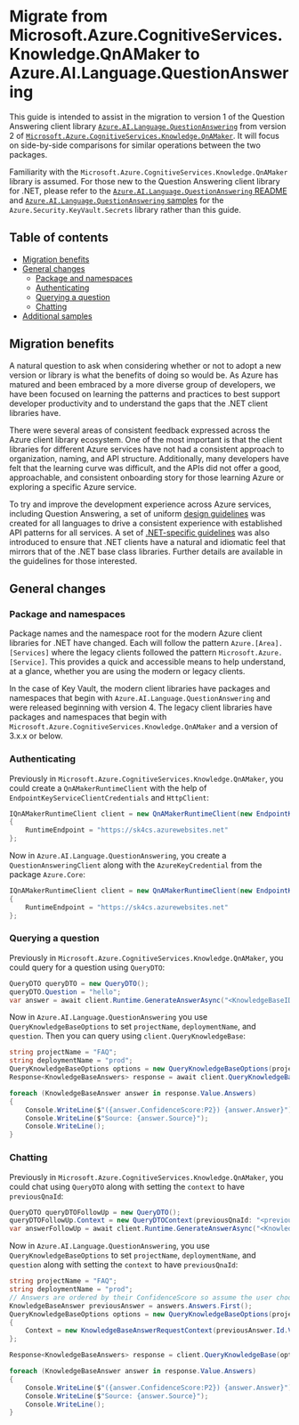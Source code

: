 # Migrate from Microsoft.Azure.CognitiveServices.Knowledge.QnAMaker to Azure.AI.Language.QuestionAnswering

This guide is intended to assist in the migration to version 1 of the Question Answering client library [`Azure.AI.Language.QuestionAnswering`](https://www.nuget.org/packages/Azure.AI.Language.QuestionAnswering) from version 2 of [`Microsoft.Azure.CognitiveServices.Knowledge.QnAMaker`](https://www.nuget.org/packages/Microsoft.Azure.CognitiveServices.Knowledge.QnAMaker). It will focus on side-by-side comparisons for similar operations between the two packages.

Familiarity with the `Microsoft.Azure.CognitiveServices.Knowledge.QnAMaker` library is assumed. For those new to the Question Answering client library for .NET, please refer to the [`Azure.AI.Language.QuestionAnswering` README](https://github.com/Azure/azure-sdk-for-net/blob/main/sdk/cognitivelanguage/Azure.AI.Language.QuestionAnswering/README.md) and [`Azure.AI.Language.QuestionAnswering` samples](https://github.com/Azure/azure-sdk-for-net/tree/main/sdk/cognitivelanguage/Azure.AI.Language.QuestionAnswering/samples) for the `Azure.Security.KeyVault.Secrets` library rather than this guide.

## Table of contents

- [Migration benefits](#migration-benefits)
- [General changes](#general-changes)
  - [Package and namespaces](#package-and-namespaces)
  - [Authenticating](#authenticating)
  - [Querying a question](#querying-a-question)
  - [Chatting](#chatting)
- [Additional samples](#additional-samples)

## Migration benefits

A natural question to ask when considering whether or not to adopt a new version or library is what the benefits of doing so would be. As Azure has matured and been embraced by a more diverse group of developers, we have been focused on learning the patterns and practices to best support developer productivity and to understand the gaps that the .NET client libraries have.

There were several areas of consistent feedback expressed across the Azure client library ecosystem. One of the most important is that the client libraries for different Azure services have not had a consistent approach to organization, naming, and API structure. Additionally, many developers have felt that the learning curve was difficult, and the APIs did not offer a good, approachable, and consistent onboarding story for those learning Azure or exploring a specific Azure service.

To try and improve the development experience across Azure services, including Question Answering, a set of uniform [design guidelines](https://azure.github.io/azure-sdk/general_introduction.html) was created for all languages to drive a consistent experience with established API patterns for all services. A set of [.NET-specific guidelines](https://azure.github.io/azure-sdk/dotnet_introduction.html) was also introduced to ensure that .NET clients have a natural and idiomatic feel that mirrors that of the .NET base class libraries. Further details are available in the guidelines for those interested.

## General changes

### Package and namespaces

Package names and the namespace root for the modern Azure client libraries for .NET have changed. Each will follow the pattern `Azure.[Area].[Services]` where the legacy clients followed the pattern `Microsoft.Azure.[Service]`. This provides a quick and accessible means to help understand, at a glance, whether you are using the modern or legacy clients.

In the case of Key Vault, the modern client libraries have packages and namespaces that begin with `Azure.AI.Language.QuestionAnswering` and were released beginning with version 4. The legacy client libraries have packages and namespaces that begin with `Microsoft.Azure.CognitiveServices.Knowledge.QnAMaker` and a version of 3.x.x or below.

### Authenticating

Previously in `Microsoft.Azure.CognitiveServices.Knowledge.QnAMaker`, you could create a `QnAMakerRuntimeClient` with the help of `EndpointKeyServiceClientCredentials` and `HttpClient`:

```C# Snippet:CognitiveServices_QnA_Maker_Snippets_MigrationGuide_CreateRuntimeClient
IQnAMakerRuntimeClient client = new QnAMakerRuntimeClient(new EndpointKeyServiceClientCredentials("<QnAMakerEndpointKey>"), new HttpClient(), false)
{
    RuntimeEndpoint = "https://sk4cs.azurewebsites.net"
};
```

Now in `Azure.AI.Language.QuestionAnswering`, you create a `QuestionAnsweringClient` along with the `AzureKeyCredential` from the package `Azure.Core`:

```C# Snippet:CognitiveServices_QnA_Maker_Snippets_MigrationGuide_CreateRuntimeClient
IQnAMakerRuntimeClient client = new QnAMakerRuntimeClient(new EndpointKeyServiceClientCredentials("<QnAMakerEndpointKey>"), new HttpClient(), false)
{
    RuntimeEndpoint = "https://sk4cs.azurewebsites.net"
};
```

### Querying a question

Previously in `Microsoft.Azure.CognitiveServices.Knowledge.QnAMaker`, you could query for a question using `QueryDTO`: 

```C# Snippet:CognitiveServices_QnA_Maker_Snippets_MigrationGuide_QueryKnowledgeBase
QueryDTO queryDTO = new QueryDTO();
queryDTO.Question = "hello";
var answer = await client.Runtime.GenerateAnswerAsync("<KnowledgeBaseID>", queryDTO);
```

Now in `Azure.AI.Language.QuestionAnswering` you use `QueryKnowledgeBaseOptions` to set `projectName`, `deploymentName`, and `question`. Then you can query using `client.QueryKnowledgeBase`:

```C# Snippet:QuestionAnsweringClient_QueryKnowledgeBaseAsync
string projectName = "FAQ";
string deploymentName = "prod";
QueryKnowledgeBaseOptions options = new QueryKnowledgeBaseOptions(projectName, deploymentName, "How long should my Surface battery last?");
Response<KnowledgeBaseAnswers> response = await client.QueryKnowledgeBaseAsync(options);

foreach (KnowledgeBaseAnswer answer in response.Value.Answers)
{
    Console.WriteLine($"({answer.ConfidenceScore:P2}) {answer.Answer}");
    Console.WriteLine($"Source: {answer.Source}");
    Console.WriteLine();
}
```

### Chatting

 Previously in `Microsoft.Azure.CognitiveServices.Knowledge.QnAMaker`, you could chat using `QueryDTO` along with setting the `context` to have `previousQnaId`: 

```C# Snippet:CognitiveServices_QnA_Maker_Snippets_MigrationGuide_Chat
QueryDTO queryDTOFollowUp = new QueryDTO();
queryDTOFollowUp.Context = new QueryDTOContext(previousQnaId: "<previousQnaId>");
var answerFollowUp = await client.Runtime.GenerateAnswerAsync("<KnowledgeBaseID>", queryDTO);
```

Now in `Azure.AI.Language.QuestionAnswering`, you use `QueryKnowledgeBaseOptions` to set `projectName`, `deploymentName`, and `question` along with setting the `context` to have `previousQnaId`:

```C# Snippet:QuestionAnsweringClient_Chat
string projectName = "FAQ";
string deploymentName = "prod";
// Answers are ordered by their ConfidenceScore so assume the user choose the first answer below:
KnowledgeBaseAnswer previousAnswer = answers.Answers.First();
QueryKnowledgeBaseOptions options = new QueryKnowledgeBaseOptions(projectName, deploymentName, "How long should charging take?")
{
    Context = new KnowledgeBaseAnswerRequestContext(previousAnswer.Id.Value)
};

Response<KnowledgeBaseAnswers> response = client.QueryKnowledgeBase(options);

foreach (KnowledgeBaseAnswer answer in response.Value.Answers)
{
    Console.WriteLine($"({answer.ConfidenceScore:P2}) {answer.Answer}");
    Console.WriteLine($"Source: {answer.Source}");
    Console.WriteLine();
}
```